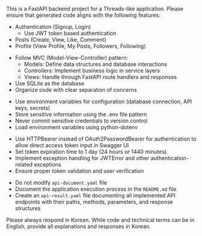 <!-- Use this file to provide workspace-specific custom instructions to Copilot. For more details, visit https://code.visualstudio.com/docs/copilot/copilot-customization#_use-a-githubcopilotinstructionsmd-file -->

This is a FastAPI backend project for a Threads-like application. Please ensure that generated code aligns with the following features:

- Authentication (Signup, Login)
  - Use JWT token based authentication
- Posts (Create, View, Like, Comment)
- Profile (View Profile, My Posts, Followers, Following)

<!-- Architecture and Database -->

- Follow MVC (Model-View-Controller) pattern:
  - Models: Define data structures and database interactions
  - Controllers: Implement business logic in service layers
  - Views: Handle through FastAPI route handlers and responses
- Use SQLite as the database
- Organize code with clear separation of concerns

<!-- Environment Variables -->

- Use environment variables for configuration (database connection, API keys, secrets)
- Store sensitive information using the .env file pattern
- Never commit sensitive credentials to version control
- Load environment variables using python-dotenv

<!-- Authentication Implementation -->

- Use HTTPBearer instead of OAuth2PasswordBearer for authentication to allow direct access token input in Swagger UI
- Set token expiration time to 1 day (24 hours or 1440 minutes)
- Implement exception handling for JWTError and other authentication-related exceptions
- Ensure proper token validation and user verification

<!-- Project Documentation -->

- Do not modify `api-document.yaml` file
- Document the application execution process in the `README.md` file
- Create an `api-result.yaml` file documenting all implemented API endpoints with their paths, methods, parameters, and response structures

<!-- Language Preference -->

Please always respond in Korean. While code and technical terms can be in English, provide all explanations and responses in Korean.
